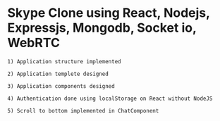 # Skype Clone using React, Nodejs, Expressjs, Mongodb, Socket io, WebRTC

    1) Application structure implemented

    2) Application templete designed

    3) Application components designed

    4) Authentication done using localStorage on React without NodeJS
    
    5) Scroll to bottom implemented in ChatComponent